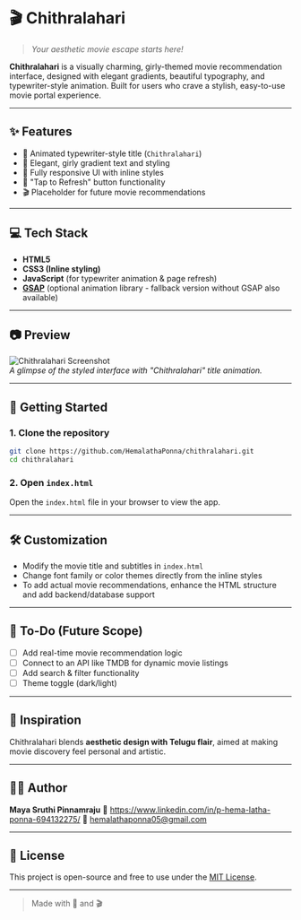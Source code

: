 

# 🎬 Chithralahari

> *Your aesthetic movie escape starts here!*

**Chithralahari** is a visually charming, girly-themed movie recommendation interface, designed with elegant gradients, beautiful typography, and typewriter-style animation. Built for users who crave a stylish, easy-to-use movie portal experience.

---

## ✨ Features

- 🌸 Animated typewriter-style title (`Chithralahari`)
- 🎀 Elegant, girly gradient text and styling
- 📱 Fully responsive UI with inline styles
- 🔄 "Tap to Refresh" button functionality
- 🎬 Placeholder for future movie recommendations

---

## 💻 Tech Stack

- **HTML5**
- **CSS3 (Inline styling)**
- **JavaScript** (for typewriter animation & page refresh)
- **[GSAP](https://greensock.com/gsap/)** (optional animation library - fallback version without GSAP also available)

---

## 📷 Preview

![Chithralahari Screenshot](preview.png)  
*A glimpse of the styled interface with "Chithralahari" title animation.*

---

## 🚀 Getting Started

### 1. Clone the repository

```bash
git clone https://github.com/HemalathaPonna/chithralahari.git
cd chithralahari
````

### 2. Open `index.html`

Open the `index.html` file in your browser to view the app.

---

## 🛠️ Customization

* Modify the movie title and subtitles in `index.html`
* Change font family or color themes directly from the inline styles
* To add actual movie recommendations, enhance the HTML structure and add backend/database support

---

## 📌 To-Do (Future Scope)

* [ ] Add real-time movie recommendation logic
* [ ] Connect to an API like TMDB for dynamic movie listings
* [ ] Add search & filter functionality
* [ ] Theme toggle (dark/light)

---

## 💖 Inspiration

Chithralahari blends **aesthetic design with Telugu flair**, aimed at making movie discovery feel personal and artistic.

---

## 🧑‍💻 Author

**Maya Sruthi Pinnamraju**
🔗 https://www.linkedin.com/in/p-hema-latha-ponna-694132275/
📧 hemalathaponna05@gmail.com 

---

## 📄 License

This project is open-source and free to use under the [MIT License](LICENSE).

---

> Made with 💫 and 🎬

```


